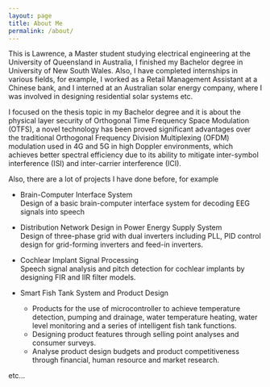 ```yaml
---
layout: page
title: About Me
permalink: /about/
---
```


This is Lawrence, a Master student studying electrical engineering at the University of Queensland in Australia, I finished my Bachelor degree in University of New South Wales. Also, I have completed internships in various fields, for example, I worked as a Retail Management Assistant at a Chinese bank, and I interned at an Australian solar energy company, where I was involved in designing residential solar systems etc.<br>

I focused on the thesis topic in my Bachelor degree and it is about the physical layer security of Orthogonal Time Frequency Space Modulation (OTFS), a novel technology has been proved significant advantages over the traditional Orthogonal Frequency Division Multiplexing (OFDM) modulation used in 4G and 5G in high Doppler environments, which achieves better spectral efficiency due to its ability to mitigate inter-symbol interference (ISI) and inter-carrier interference (ICI). <br>

Also, there are a lot of projects I have done before, for example<br>
- Brain-Computer Interface System<br>
Design of a basic brain-computer interface system for decoding EEG signals into speech<br>

- Distribution Network Design in Power Energy Supply System<br>
Design of three-phase grid with dual inverters including PLL, PID control design for grid-forming inverters and feed-in inverters.<br>

- Cochlear Implant Signal Processing<br>
Speech signal analysis and pitch detection for cochlear implants by designing FIR and IIR filter models.<br>

- Smart Fish Tank System and Product Design<br>
  - Products for the use of microcontroller to achieve temperature detection, pumping and drainage, water temperature heating, water level monitoring and a series of intelligent fish tank functions.<br>
  - Designing product features through selling point analyses and consumer surveys.<br>
  - Analyse product design budgets and product competitiveness through financial, human resource and market research.<br>

etc...<br>
